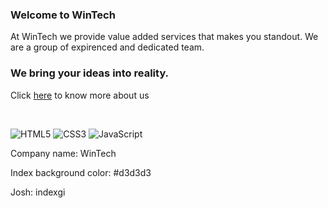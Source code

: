 ### Welcome to WinTech

At WinTech we provide value added services that makes you standout. We are a group of expirenced and dedicated team. 

### We bring your ideas into reality.
Click [here](https://jgable01.github.io/Final-Project/) to know more about us 

<br />

![HTML5](https://img.shields.io/badge/html5-%23E34F26.svg?style=for-the-badge&logo=html5&logoColor=white)
![CSS3](https://img.shields.io/badge/css3-%231572B6.svg?style=for-the-badge&logo=css3&logoColor=white)
![JavaScript](https://img.shields.io/badge/javascript-%23323330.svg?style=for-the-badge&logo=javascript&logoColor=%23F7DF1E)



Company name: WinTech

Index background color: #d3d3d3

Josh: indexgi
